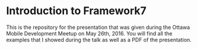 Introduction to Framework7
===================

This is the repository for the presentation that was given during the Ottawa Mobile Development Meetup on May 26th, 2016.  You will find all the examples that I showed during the talk as well as a PDF of the presentation.